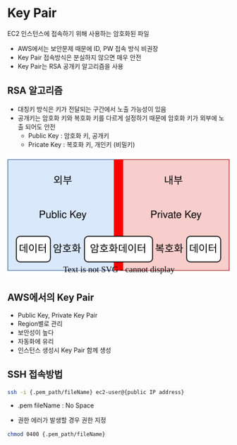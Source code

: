 # Key Pair
EC2 인스턴스에 접속하기 위해 사용하는 암호화된 파일

- AWS에서는 보안문제 때문에 ID, PW 접속 방식 비권장
- Key Pair 접속방식은 분실하지 않으면 매우 안전
- Key Pair는 RSA 공개키 알고리즘을 사용

## RSA 알고리즘
- 대칭키 방식은 키가 전달되는 구간에서 노출 가능성이 있음
- 공개키는 암호화 키와 복호화 키를 다르게 설정하기 때문에 암호화 키가 외부에 노출 되어도 안전
    - Public Key : 암호화 키, 공개키
    - Pricate Key : 복호화 키, 개인키 (비밀키)

![RSA](../../images/AWS/RSA_Algorithm.drawio.svg)

## AWS에서의 Key Pair
- Public Key, Private Key Pair
- Region별로 관리
- 보안성이 높다
- 자동화에 유리
- 인스턴스 생성시 Key Pair 함께 생성


## SSH 접속방법

``` sh
ssh -i {.pem_path/fileName} ec2-user@{public IP address}

```

- .pem fileName : No Space

- 권한 에러가 발생할 경우 권한 지정

``` sh
chmod 0400 {.pem_path/fileName}

```